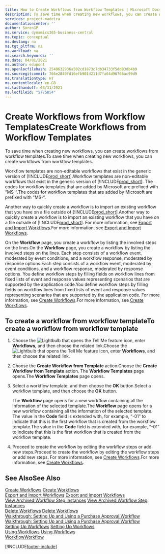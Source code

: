 ```yaml
---
title: How to Create Workflows from Workflow Templates | Microsoft Docs
description: To save time when creating new workflows, you can create workflows from workflow templates.
services: project-madeira
documentationcenter: ''
author: SorenGP
ms.service: dynamics365-business-central
ms.topic: conceptual
ms.devlang: na
ms.tgt_pltfrm: na
ms.workload: na
ms.search.keywords: ''
ms.date: 04/01/2021
ms.author: edupont
ms.openlocfilehash: 2540632936a502cd1873c7db34733f5dd83db4b9
ms.sourcegitcommit: 766e2840fd16efb901d211d7fa64d96766ac99d9
ms.translationtype: HT
ms.contentlocale: en-GB
ms.lasthandoff: 03/31/2021
ms.locfileid: "5775854"
---
```

# <a name="create-workflows-from-workflow-templates"></a><span data-ttu-id="f8ed3-103">Create Workflows from Workflow Templates</span><span class="sxs-lookup"><span data-stu-id="f8ed3-103">Create Workflows from Workflow Templates</span></span>
<span data-ttu-id="f8ed3-104">To save time when creating new workflows, you can create workflows from workflow templates.</span><span class="sxs-lookup"><span data-stu-id="f8ed3-104">To save time when creating new workflows, you can create workflows from workflow templates.</span></span>  

 <span data-ttu-id="f8ed3-105">Workflow templates are non-editable workflows that exist in the generic version of [!INCLUDE[prod_short](includes/prod_short.md)].</span><span class="sxs-lookup"><span data-stu-id="f8ed3-105">Workflow templates are non-editable workflows that exist in the generic version of [!INCLUDE[prod_short](includes/prod_short.md)].</span></span> <span data-ttu-id="f8ed3-106">The codes for workflow templates that are added by Microsoft are prefixed with “MS-“.</span><span class="sxs-lookup"><span data-stu-id="f8ed3-106">The codes for workflow templates that are added by Microsoft are prefixed with “MS-“.</span></span>  

 <span data-ttu-id="f8ed3-107">Another way to quickly create a workflow is to import an existing workflow that you have on a file outside of [!INCLUDE[prod_short](includes/prod_short.md)].</span><span class="sxs-lookup"><span data-stu-id="f8ed3-107">Another way to quickly create a workflow is to import an existing workflow that you have on a file outside of [!INCLUDE[prod_short](includes/prod_short.md)].</span></span> <span data-ttu-id="f8ed3-108">For more information, see [Export and Import Workflows](across-how-to-export-and-import-workflows.md).</span><span class="sxs-lookup"><span data-stu-id="f8ed3-108">For more information, see [Export and Import Workflows](across-how-to-export-and-import-workflows.md).</span></span>  

<span data-ttu-id="f8ed3-109">On the **Workflow** page, you create a workflow by listing the involved steps on the lines.</span><span class="sxs-lookup"><span data-stu-id="f8ed3-109">On the **Workflow** page, you create a workflow by listing the involved steps on the lines.</span></span> <span data-ttu-id="f8ed3-110">Each step consists of a workflow event, moderated by event conditions, and a workflow response, moderated by response options.</span><span class="sxs-lookup"><span data-stu-id="f8ed3-110">Each step consists of a workflow event, moderated by event conditions, and a workflow response, moderated by response options.</span></span> <span data-ttu-id="f8ed3-111">You define workflow steps by filling fields on workflow lines from fixed lists of event and response values representing scenarios that are supported by the application code.</span><span class="sxs-lookup"><span data-stu-id="f8ed3-111">You define workflow steps by filling fields on workflow lines from fixed lists of event and response values representing scenarios that are supported by the application code.</span></span> <span data-ttu-id="f8ed3-112">For more information, see [Create Workflows](across-how-to-create-workflows.md).</span><span class="sxs-lookup"><span data-stu-id="f8ed3-112">For more information, see [Create Workflows](across-how-to-create-workflows.md).</span></span>  

## <a name="to-create-a-workflow-from-workflow-template"></a><span data-ttu-id="f8ed3-113">To create a workflow from workflow template</span><span class="sxs-lookup"><span data-stu-id="f8ed3-113">To create a workflow from workflow template</span></span>  
1.  <span data-ttu-id="f8ed3-114">Choose the ![Lightbulb that opens the Tell Me feature](media/ui-search/search_small.png "Tell me what you want to do") icon, enter **Workflows**, and then choose the related link.</span><span class="sxs-lookup"><span data-stu-id="f8ed3-114">Choose the ![Lightbulb that opens the Tell Me feature](media/ui-search/search_small.png "Tell me what you want to do") icon, enter **Workflows**, and then choose the related link.</span></span>  
2.  <span data-ttu-id="f8ed3-115">Choose the **Create Workflow from Template** action.</span><span class="sxs-lookup"><span data-stu-id="f8ed3-115">Choose the **Create Workflow from Template** action.</span></span> <span data-ttu-id="f8ed3-116">The **Workflow Templates** page opens.</span><span class="sxs-lookup"><span data-stu-id="f8ed3-116">The **Workflow Templates** page opens.</span></span>  
3.  <span data-ttu-id="f8ed3-117">Select a workflow template, and then choose the **OK** button.</span><span class="sxs-lookup"><span data-stu-id="f8ed3-117">Select a workflow template, and then choose the **OK** button.</span></span>  

     <span data-ttu-id="f8ed3-118">The **Workflow** page opens for a new workflow containing all the information of the selected template.</span><span class="sxs-lookup"><span data-stu-id="f8ed3-118">The **Workflow** page opens for a new workflow containing all the information of the selected template.</span></span> <span data-ttu-id="f8ed3-119">The value in the **Code** field is extended with, for example, “-01” to indicate that this is the first workflow that is created from the workflow template.</span><span class="sxs-lookup"><span data-stu-id="f8ed3-119">The value in the **Code** field is extended with, for example, “-01” to indicate that this is the first workflow that is created from the workflow template.</span></span>  
4.  <span data-ttu-id="f8ed3-120">Proceed to create the workflow by editing the workflow steps or add new steps.</span><span class="sxs-lookup"><span data-stu-id="f8ed3-120">Proceed to create the workflow by editing the workflow steps or add new steps.</span></span> <span data-ttu-id="f8ed3-121">For more information, see [Create Workflows](across-how-to-create-workflows.md).</span><span class="sxs-lookup"><span data-stu-id="f8ed3-121">For more information, see [Create Workflows](across-how-to-create-workflows.md).</span></span>  

## <a name="see-also"></a><span data-ttu-id="f8ed3-122">See Also</span><span class="sxs-lookup"><span data-stu-id="f8ed3-122">See Also</span></span>  
 <span data-ttu-id="f8ed3-123">[Create Workflows](across-how-to-create-workflows.md) </span><span class="sxs-lookup"><span data-stu-id="f8ed3-123">[Create Workflows](across-how-to-create-workflows.md) </span></span>  
 <span data-ttu-id="f8ed3-124">[Export and Import Workflows](across-how-to-export-and-import-workflows.md) </span><span class="sxs-lookup"><span data-stu-id="f8ed3-124">[Export and Import Workflows](across-how-to-export-and-import-workflows.md) </span></span>  
 <span data-ttu-id="f8ed3-125">[View Archived Workflow Step Instances](across-how-to-view-archived-workflow-step-instances.md) </span><span class="sxs-lookup"><span data-stu-id="f8ed3-125">[View Archived Workflow Step Instances](across-how-to-view-archived-workflow-step-instances.md) </span></span>  
 <span data-ttu-id="f8ed3-126">[Delete Workflows](across-how-to-delete-workflows.md) </span><span class="sxs-lookup"><span data-stu-id="f8ed3-126">[Delete Workflows](across-how-to-delete-workflows.md) </span></span>  
 <span data-ttu-id="f8ed3-127">[Walkthrough: Setting Up and Using a Purchase Approval Workflow](walkthrough-setting-up-and-using-a-purchase-approval-workflow.md) </span><span class="sxs-lookup"><span data-stu-id="f8ed3-127">[Walkthrough: Setting Up and Using a Purchase Approval Workflow](walkthrough-setting-up-and-using-a-purchase-approval-workflow.md) </span></span>  
 <span data-ttu-id="f8ed3-128">[Setting Up Workflows](across-set-up-workflows.md) </span><span class="sxs-lookup"><span data-stu-id="f8ed3-128">[Setting Up Workflows](across-set-up-workflows.md) </span></span>  
 <span data-ttu-id="f8ed3-129">[Using Workflows](across-use-workflows.md) </span><span class="sxs-lookup"><span data-stu-id="f8ed3-129">[Using Workflows](across-use-workflows.md) </span></span>  
 [<span data-ttu-id="f8ed3-130">Workflow</span><span class="sxs-lookup"><span data-stu-id="f8ed3-130">Workflow</span></span>](across-workflow.md)   


[!INCLUDE[footer-include](includes/footer-banner.md)]